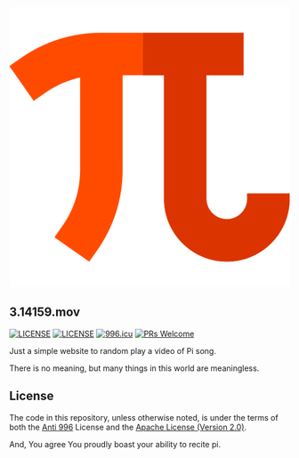 ![pi](public/pi.png)

## 3.14159.mov

[![LICENSE](https://img.shields.io/badge/License-Anti%20996-blue.svg?style=flat-square)](https://github.com/996icu/996.ICU/blob/master/LICENSE)
[![LICENSE](https://img.shields.io/badge/License-Apache--2.0-green.svg?style=flat-square)](LICENSE-APACHE)
[![996.icu](https://img.shields.io/badge/Link-996.icu-red.svg?style=flat-square)](https://996.icu)
[![PRs Welcome](https://img.shields.io/badge/PRs-welcome-brightgreen.svg?style=flat-square)]()

Just a simple website to random play a video of Pi song.

There is no meaning, but many things in this world are meaningless.

## License

The code in this repository, unless otherwise noted, is under the terms of both the [Anti 996](https://github.com/996icu/996.ICU/blob/master/LICENSE) License and the [Apache License (Version 2.0)](LICENSE).

And, You agree You proudly boast your ability to recite pi.
